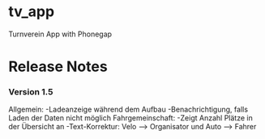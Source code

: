 tv_app
======

Turnverein App with Phonegap

<h1>Release Notes</h1>

<h3>Version 1.5</h3>
Allgemein:
-Ladeanzeige während dem Aufbau
-Benachrichtigung, falls Laden der Daten nicht möglich
Fahrgemeinschaft:
-Zeigt Anzahl Plätze in der Übersicht an
-Text-Korrektur: Velo --> Organisator und Auto --> Fahrer
